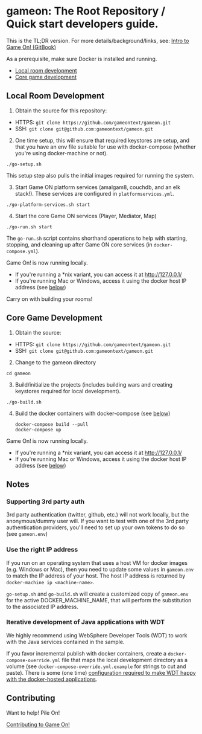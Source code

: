 # gameon: The Root Repository / Quick start developers guide.

This is the TL;DR version. For more details/background/links, see: [Intro to Game On! (GitBook)](https://gameontext.gitbooks.io/gameon-gitbook/content/)

As a prerequisite, make sure Docker is installed and running.

* [Local room development](#local-room-development)
* [Core game development](#core-game-development)

## Local Room Development

1. Obtain the source for this repository:
  * HTTPS: `git clone https://github.com/gameontext/gameon.git`
  * SSH: `git clone git@github.com:gameontext/gameon.git`

2. One time setup, this will ensure that required keystores are setup, and that you have an
  env file suitable for use with docker-compose (whether you're using docker-machine or not).
  ```
  ./go-setup.sh
  ```
  This setup step also pulls the initial images required for running the system.

3. Start Game ON platform services (amalgam8, couchdb, and an elk stack!).
  These services are configured in `platformservices.yml`.
  ```
  ./go-platform-services.sh start
  ```

4. Start the core Game ON services (Player, Mediator, Map)
  ```
  ./go-run.sh start
  ```
  The `go-run.sh` script contains shorthand operations to help with starting,
  stopping, and cleaning up after Game ON core services (in `docker-compose.yml`).

Game On! is now running locally.
* If you're running a \*nix variant, you can access it at http://127.0.0.1/
* If you're running Mac or Windows, access it using the docker host IP address (see [below](#notes))

Carry on with building your rooms!

## Core Game Development

1. Obtain the source:
  * HTTPS: `git clone https://github.com/gameontext/gameon.git`
  * SSH: `git clone git@github.com:gameontext/gameon.git`

2. Change to the gameon directory
  ```
  cd gameon
  ```

3. Build/initialize the projects (includes building wars and creating keystores
   required for local development).
  ```
  ./go-build.sh
  ```

4. Build the docker containers with docker-compose (see [below](#notes))
   ```
   docker-compose build --pull
   docker-compose up
   ```

Game On! is now running locally.
* If you're running a \*nix variant, you can access it at http://127.0.0.1/
* If you're running Mac or Windows, access it using the docker host IP address (see [below](#notes))

## Notes

### Supporting 3rd party auth

3rd party authentication (twitter, github, etc.) will not work locally, but the anonymous/dummy user will. If you want to test with one of the 3rd party authentication providers, you'll need to set up your own tokens to do so (see `gameon.env`)

### Use the right IP address

If you run on an operating system that uses a host VM for docker images (e.g. Windows or Mac), then you need to update some values in `gameon.env` to match the IP address of your host. The host IP address is returned by `docker-machine ip <machine-name>`.

`go-setup.sh` and `go-build.sh` will create a customized copy of `gameon.env` for the active DOCKER_MACHINE_NAME, that will perform the substitution to the associated IP address.

### Iterative development of Java applications with WDT
We highly recommend using WebSphere Developer Tools (WDT) to work with the Java services contained in the sample.

If you favor incremental publish with docker containers, create a `docker-compose-override.yml` file that maps the local development directory
as a volume (see `docker-compose-override.yml.example` for strings to cut and
paste). There is some (one time) [configuration required to make WDT happy with the docker-hosted applications](https://gameontext.gitbooks.io/gameon-gitbook/content/getting-started/eclipse_and_wdt.html).

## Contributing

Want to help! Pile On!

[Contributing to Game On!](https://github.com/gameontext/gameon/blob/master/CONTRIBUTING.md)

